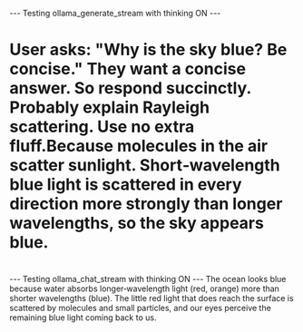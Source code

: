 --- Testing ollama_generate_stream with thinking ON ---
# <thinking>
# User asks: "Why is the sky blue? Be concise." They want a concise answer. So respond succinctly. Probably explain Rayleigh scattering. Use no extra fluff.Because molecules in the air scatter sunlight. Short‑wavelength blue light is scattered in every direction more strongly than longer wavelengths, so the sky appears blue.
# </thinking>



--- Testing ollama_chat_stream with thinking ON ---
The ocean looks blue because water absorbs longer‑wavelength light (red, orange) more than shorter wavelengths (blue). The little red light that does reach the surface is scattered by molecules and small particles, and our eyes perceive the remaining blue light coming back to us.
